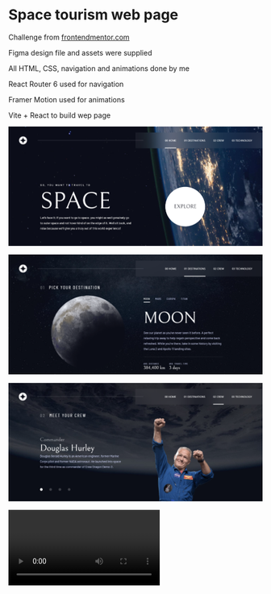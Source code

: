 # Space tourism web page

Challenge from [frontendmentor.com](www.frontendmentor.com)

Figma design file and assets were supplied

All HTML, CSS, navigation and animations done by me

React Router 6 used for navigation

Framer Motion used for animations

Vite + React to build wep page

![alt text](image.png)

![alt text](image-1.png)

![alt text](image-2.png)

<video controls src="20241004-1037-39.1471520.mp4" title="Title"></video>
